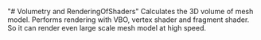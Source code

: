 "# Volumetry and RenderingOfShaders" 
Calculates the 3D volume of mesh model.
Performs rendering with VBO, vertex shader and fragment shader.
So it can render even large scale mesh model at high speed.
